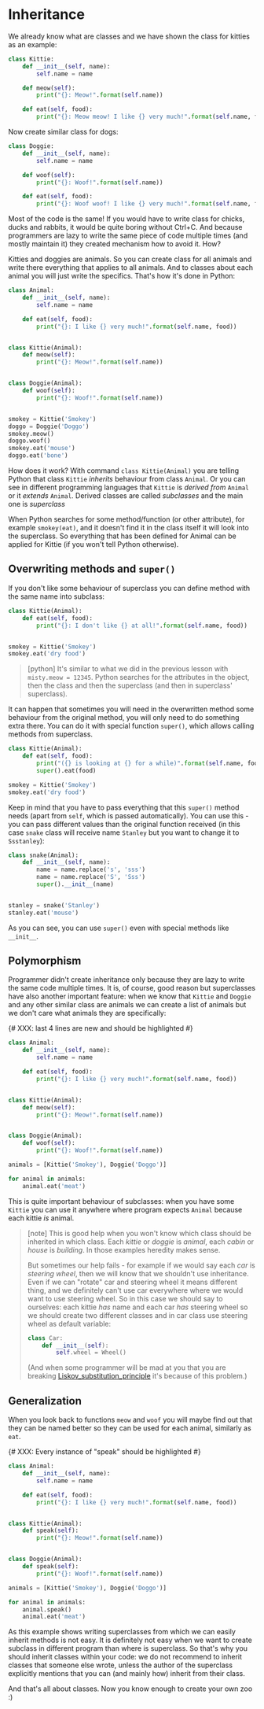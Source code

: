 # Inheritance

We already know what are classes and we have shown the class for kitties
as an example:

```python
class Kittie:
    def __init__(self, name):
        self.name = name

    def meow(self):
        print("{}: Meow!".format(self.name))

    def eat(self, food):
        print("{}: Meow meow! I like {} very much!".format(self.name, food))
```

Now create similar class for dogs:

```python
class Doggie:
    def __init__(self, name):
        self.name = name

    def woof(self):
        print("{}: Woof!".format(self.name))

    def eat(self, food):
        print("{}: Woof woof! I like {} very much!".format(self.name, food))
```

Most of the code is the same!
If you would have to write class for chicks, ducks and rabbits, 
it would be quite boring without Ctrl+C.
And because programmers are lazy to write the same piece of
code multiple times (and mostly maintain it) they created
mechanism how to avoid it. How?

Kitties and doggies are animals.
So you can create class for all animals and write
there everything that applies to all animals.
And to classes about each animal you will just
write the specifics.
That's how it's done in Python:

```python
class Animal:
    def __init__(self, name):
        self.name = name

    def eat(self, food):
        print("{}: I like {} very much!".format(self.name, food))


class Kittie(Animal):
    def meow(self):
        print("{}: Meow!".format(self.name))


class Doggie(Animal):
    def woof(self):
        print("{}: Woof!".format(self.name))


smokey = Kittie('Smokey')
doggo = Doggie('Doggo')
smokey.meow()
doggo.woof()
smokey.eat('mouse')
doggo.eat('bone')
```

How does it work?
With command `class Kittie(Animal)` you are
telling Python that class `Kittie` *inherits*
behaviour from class `Animal`.
Or you can see in different programming languages 
that `Kittie` is *derived from* `Animal` 
or it *extends* `Animal`.
Derived classes are called *subclasses* and the main one
is *superclass*

When Python searches for some method/function (or other attribute),
for example `smokey(eat)`, and it doesn't find it in the class itself
it will look into the superclass. So everything that has been
defined for Animal can be applied for Kittie (if you won't
tell Python otherwise).


## Overwriting methods and `super()`

If you don't like some behaviour of superclass you can
define method with the same name into subclass:

```python
class Kittie(Animal):
    def eat(self, food):
        print("{}: I don't like {} at all!".format(self.name, food))


smokey = Kittie('Smokey')
smokey.eat('dry food')
```

> [python]
> It's similar to what we did in the previous lesson with
> `misty.meow = 12345`. Python searches for the attributes in the object,
> then the class and then the superclass (and then in superclass' superclass).

It can happen that sometimes you will need in the overwritten
method some behaviour from the original method, you will only need to do
something extra there. You can do it with special function `super()`,
which allows calling methods from superclass.

```python
class Kittie(Animal):
    def eat(self, food):
        print("({} is looking at {} for a while)".format(self.name, food))
        super().eat(food)

smokey = Kittie('Smokey')
smokey.eat('dry food')
```

Keep in mind that you have to pass everything that this `super()` method
needs (apart from `self`, which is passed automatically).
You can use this - you can pass different values
than the original function received (in this case `snake` class will
receive name `Stanley` but you want to change it to `Ssstanley`):

```python
class snake(Animal):
    def __init__(self, name):
        name = name.replace('s', 'sss')
        name = name.replace('S', 'Sss')
        super().__init__(name)


stanley = snake('Stanley')
stanley.eat('mouse')
```

As you can see, you can use `super()` even with special methods
like `__init__`.


## Polymorphism

Programmer didn't create inheritance only because they are lazy
to write the same code multiple times. It is, of course,
good reason but superclasses have also another
important feature: when we know that `Kittie` and `Doggie`
and any other similar class are animals we can create a list
of animals but we don't care what animals they are 
specifically:

{# XXX: last 4 lines are new and should be highlighted #}
```python
class Animal:
    def __init__(self, name):
        self.name = name

    def eat(self, food):
        print("{}: I like {} very much!".format(self.name, food))


class Kittie(Animal):
    def meow(self):
        print("{}: Meow!".format(self.name))


class Doggie(Animal):
    def woof(self):
        print("{}: Woof!".format(self.name))

animals = [Kittie('Smokey'), Doggie('Doggo')]

for animal in animals:
    animal.eat('meat')
```

This is quite important behaviour of subclasses:
when you have some `Kittie` you can use it anywhere
where program expects `Animal` because each kittie
*is* animal.

> [note]
> This is good help when you won't know which class should be
> inherited in which class.
> Each *kittie* or *doggie* is *animal*,
> each *cabin* or *house* is *building*.
> In those examples heredity makes sense.
>
> But sometimes our help fails - for example if we would say
> each *car* is *steering wheel*, then we will know that
> we shouldn't use inheritance.
> Even if we can "rotate" car and steering wheel it means different thing, 
> and we definitely can't use car everywhere where we would want to
> use steering wheel. So in this case we should say to ourselves:
> each kittie *has* name and each car *has* steering wheel so we
> should create two different classes and in car class 
> use steering wheel as default variable:
>
> ```python
> class Car:
>     def __init__(self):
>         self.wheel = Wheel()
> ```
>
> (And when some programmer will be mad at you that you
> are breaking [Liskov_substitution_principle](https://en.wikipedia.org/wiki/Liskov_substitution_principle)
> it's because of this problem.)

## Generalization

When you look back to functions `meow` and `woof` you will maybe find out
that they can be named better so they can be used for each animal, similarly
as `eat`.

{# XXX: Every instance of "speak" should be highlighted #}
```python
class Animal:
    def __init__(self, name):
        self.name = name

    def eat(self, food):
        print("{}: I like {} very much!".format(self.name, food))


class Kittie(Animal):
    def speak(self):
        print("{}: Meow!".format(self.name))


class Doggie(Animal):
    def speak(self):
        print("{}: Woof!".format(self.name))

animals = [Kittie('Smokey'), Doggie('Doggo')]

for animal in animals:
    animal.speak()
    animal.eat('meat')
```

As this example shows writing superclasses from which we can easily inherit
methods is not easy. It is definitely not easy when we want to create
subclass in different program than where is superclass.
So that's why you should inherit classes within your code:
we do not recommend to inherit classes that someone else wrote,
unless the author of the superclass explicitly mentions that you can (and
mainly how) inherit from their class.

And that's all about classes. Now you know enough to create
your own zoo :)